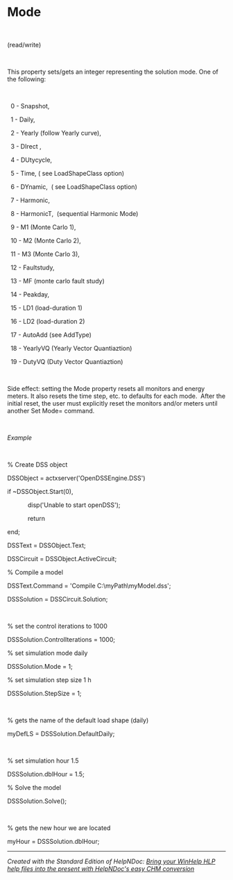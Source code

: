 # Mode

&nbsp;

(read/write)

&nbsp;

This property sets/gets an integer representing the solution mode. One of the following:

&nbsp;

&nbsp; 0 - Snapshot,

&nbsp; 1 - Daily,

&nbsp; 2 - Yearly (follow Yearly curve),

&nbsp; 3 - DIrect ,

&nbsp; 4 - DUtycycle,

&nbsp; 5 - Time, ( see LoadShapeClass option)

&nbsp; 6 - DYnamic,&nbsp; ( see LoadShapeClass option)

&nbsp; 7 - Harmonic,

&nbsp; 8 - HarmonicT,&nbsp; (sequential Harmonic Mode)

&nbsp; 9 - M1 (Monte Carlo 1),

&nbsp; 10 - M2 (Monte Carlo 2),

&nbsp; 11 - M3 (Monte Carlo 3),

&nbsp; 12 - Faultstudy,

&nbsp; 13 - MF (monte carlo fault study)

&nbsp; 14 - Peakday,

&nbsp; 15 - LD1 (load-duration 1)

&nbsp; 16 - LD2 (load-duration 2)

&nbsp; 17 - AutoAdd (see AddType)

&nbsp; 18 - YearlyVQ (Yearly Vector Quantiaztion)

&nbsp; 19 - DutyVQ (Duty Vector Quantiaztion)

&nbsp;

Side effect: setting the Mode property resets all monitors and energy meters. It also resets the time step, etc. to defaults for each mode.&nbsp; After the initial reset, the user must explicitly reset the monitors and/or meters until another Set Mode= command.

&nbsp;

*Example*

&nbsp;

% Create DSS object

DSSObject = actxserver('OpenDSSEngine.DSS')

if ~DSSObject.Start(0),

&nbsp; &nbsp; &nbsp; &nbsp; &nbsp; &nbsp; disp('Unable to start openDSS');

&nbsp; &nbsp; &nbsp; &nbsp; &nbsp; &nbsp; return

end;

DSSText = DSSObject.Text;

DSSCircuit = DSSObject.ActiveCircuit;

% Compile a model &nbsp; &nbsp;

DSSText.Command = 'Compile C:\\myPath\\myModel.dss';

DSSSolution = DSSCircuit.Solution;

&nbsp;

% set the control iterations to 1000

DSSSolution.ControlIterations = 1000;&nbsp;

% set simulation mode daily

DSSSolution.Mode = 1;

% set simulation step size 1 h

DSSSolution.StepSize = 1;

&nbsp;

% gets the name of the default load shape (daily)

myDefLS = DSSSolution.DefaultDaily;

&nbsp;

% set simulation hour 1.5

DSSSolution.dblHour = 1.5;&nbsp;

% Solve the model

DSSSolution.Solve();&nbsp;

&nbsp;

% gets the new hour we are located

myHour = DSSSolution.dblHour;
***
_Created with the Standard Edition of HelpNDoc: [Bring your WinHelp HLP help files into the present with HelpNDoc's easy CHM conversion](<https://www.helpndoc.com/step-by-step-guides/how-to-convert-a-hlp-winhelp-help-file-to-a-chm-html-help-help-file/>)_
